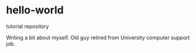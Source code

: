 # hello-world
tutorial repository

Writing a bit about myself.  Old guy retired from University computer support job.
